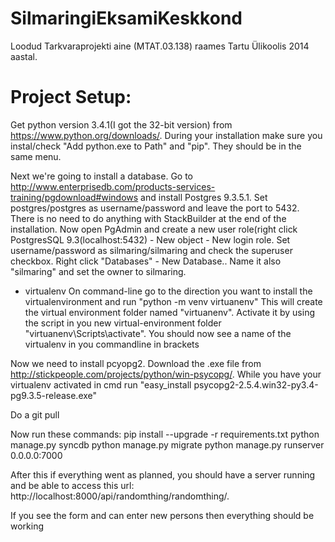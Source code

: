 SilmaringiEksamiKeskkond
========================

Loodud Tarkvaraprojekti aine (MTAT.03.138) raames Tartu Ülikoolis 2014 aastal.

Project Setup:
========================

Get python version 3.4.1(I got the 32-bit version) from https://www.python.org/downloads/. During your installation make sure you instal/check "Add python.exe to Path" and "pip". They should be in the same menu.

Next we're going to install a database. Go to http://www.enterprisedb.com/products-services-training/pgdownload#windows and install Postgres 9.3.5.1. Set postgres/postgres as username/password and leave the port to 5432. There is no need to do anything with StackBuilder at the end of the installation. Now open PgAdmin and create a new user role(right click PostgresSQL 9.3(localhost:5432) - New object - New login role. Set username/password as silmaring/silmaring and check the superuser checkbox.
Right click "Databases" - New Database..  Name it also "silmaring" and set the owner to silmaring.

* virtualenv
On command-line go to the direction you want to install the virtualenvironment and run
"python -m venv virtuanenv"
This will create the virtual environment folder named "virtuanenv". Activate it by using the script in you new virtual-environment folder "virtuanenv\Scripts\activate". You should now see a name of the virtualenv in you commandline in brackets

Now we need to install pcyopg2. Download the .exe file from http://stickpeople.com/projects/python/win-psycopg/. While you have your virtualenv activated in cmd run 
"easy_install psycopg2-2.5.4.win32-py3.4-pg9.3.5-release.exe"

Do a git pull

Now run these commands:
pip install --upgrade -r requirements.txt
python manage.py syncdb
python manage.py migrate
python manage.py runserver 0.0.0.0:7000

After this if everything went as planned, you should have a server running and be able to access this url:
http://localhost:8000/api/randomthing/randomthing/.

If you see the form and can enter new persons then everything should be working
